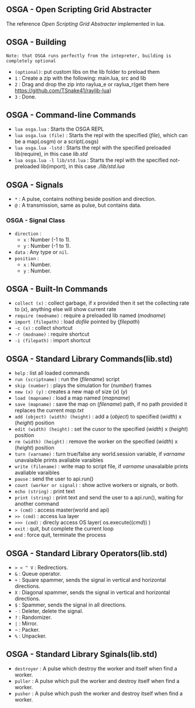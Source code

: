## OSGA - Open Scripting Grid Abstracter

The reference _Open Scripting Grid Abstracter_ implemented in lua.

## OSGA - Building

  `Note: that OSGA runs perfectly from the intepreter, building is completely optional`
  
- `(optional)`: put custom libs on the lib folder to preload them
- `1` : Create a zip with the following: main.lua, src and lib
- `2` : Drag and drop the zip into raylua_e or raylua_r(get them here https://github.com/TSnake41/raylib-lua)
- `3` : Done.

## OSGA - Command-line Commands

- `lua osga.lua` : Starts the OSGA REPL
- `lua osga.lua (file)` : Starts the repl with the specified (_file_), which can be a map(.osgm) or a script(.osgs)
- `lua osga.lua -lstd` : Starts the repl with the specified preloaded lib(require), in this case _lib.std_
- `lua osga.lua -l lib/std.lua` : Starts the repl with the specified not-preloaded lib(import), in this case _./lib/std.lua_

## OSGA - Signals

- `*` : A pulse, contains nothing beside position and direction.
- `@` : A transmission, same as pulse, but contains data.

### OSGA - Signal Class

- `direction` : 
  - `x` : Number (-1 to 1).
  - `y` : Number (-1 to 1).
- `data` : Any type or `nil`.
- `position` :
  - `x` : Number.
  - `y` : Number.

## OSGA - Built-In Commands

- `collect (x)` : collect garbage, if x provided then it set the collecting rate to (_x_), anything else will show current rate
- `require (modname)` : require a preloaded lib named (_modname_)
- `import (filepath)` : load _dofile_ pointed by (_filepath_)
- `-c (x)` : collect shortcut
- `-r (modname)` : require shortcut
- `-i (filepath)` : import shortcut

## OSGA - Standard Library Commands(lib.std)

- `help` : list all loaded commands
- `run (scriptname)` : run the (_filename_) script
- `skip (number)` : plays the simulation for (_number_) frames
- `new (x) (y)` : creates a new map of size (_x_) (_y_)
- `load (mapname)` : load a map named (_mapname_)
- `save (mapname)` : save the map on (_filename_) path, if no path provided it replaces the current _map.txt_
- `add (object) (width) (height)` :  add a (_object_) to specified (_width_) x (_height_) position
- `edit (width) (height)` : set the cusor to the specified (_width_) x (_height_) position
- `rm (width) (height)` : remove the worker on the specified (_width_) x (_height_) position
- `turn (varname)` : turn true/false any world.session variable, if _varname_ unavalaible prints avaliable varaibles
- `write (filename)` : write map to script file, if _varname_ unavalaible prints avaliable varaibles
- `pause` : send the user to api.run()
- `count (worker or signal)` : show active workers or signals, or both.
- `echo (string)` : print text
- `print (string)` : print text and send the user to a api.run(), waiting for another command
- `> (cmd)` : access master(world and api)
- `>> (cmd)` : access lua layer
- `>>> (cmd)` : direcly access OS layer( os.execute((_cmd_)) )
- `exit` : quit, but complete the current loop
- `end` : force quit, terminate the process

## OSGA - Standard Library Operators(lib.std)

- `> < ^ V` : Redirectiors.
- `&` : Queue operator.
- `+` : Square spammer, sends the signal in vertical and horizontal directions.
- `X` : Diagonal spammer, sends the signal in vertical and horizontal directions.
- `$` : Spammer, sends the signal in all directions.
- `-` : Deleter, delete the signal.
- `?` : Randomizer.
- `|` : Mirror.
- `¬` : Packer.
- `%` : Unpacker.

## OSGA - Standard Library Sginals(lib.std)

- `destroyer` : A pulse which destroy the worker and itself when find a worker.
- `puller` : A pulse which pull the worker and destroy itself when find a worker.
- `pusher` : A pulse which push the worker and destroy itself when find a worker.